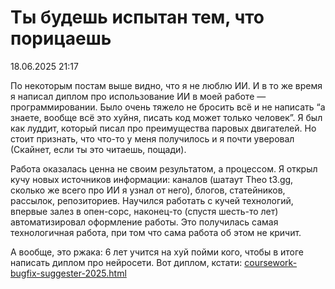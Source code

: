 # Ты будешь испытан тем, что порицаешь

<div class="article-publication-date">
    <time datetime="2025-06-18 21:17">18.06.2025 21:17</time>
</div>

По некоторым постам выше видно, что я не люблю ИИ. И в то же время я написал диплом про использование ИИ в моей работе — программировании. Было очень тяжело не бросить всё и не написать “а знаете, вообще всё это хуйня, писать код может только человек”. Я был как луддит, который писал про преимущества паровых двигателей. Но стоит признать, что что-то у меня получилось и я почти уверовал (Скайнет, если ты это читаешь, пощади).

Работа оказалась ценна не своим результатом, а процессом. Я открыл кучу новых источников информации: каналов (шатаут Theo t3.gg, сколько же всего про ИИ я узнал от него), блогов, статейников, рассылок, репозиториев. Научился работать с кучей технологий, впервые залез в опен-сорс, наконец-то (спустя шесть-то лет) автоматизировал оформление работы. Это получилась самая технологичная работа, при том что сама работа об этом не кричит.

А вообще, это ржака: 6 лет учится на хуй пойми кого, чтобы в итоге написать диплом про нейросети. Вот диплом, кстати: [coursework-bugfix-suggester-2025.html](./coursework-bugfix-suggester-2025.html)